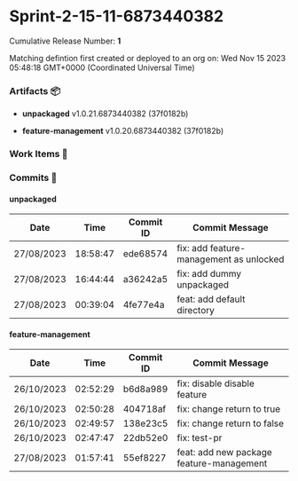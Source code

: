 
<a id=b532facb66010ad78c6bfb474d73d66369b90019></a>
# Sprint-2-15-11-6873440382
 Cumulative Release Number: <b>1</b> 

Matching defintion first created or deployed to an org on: Wed Nov 15 2023 05:48:18 GMT+0000 (Coordinated Universal Time)
 ### Artifacts :package:
- **unpackaged**     v1.0.21.6873440382 (37f0182b)

- **feature-management**     v1.0.20.6873440382 (37f0182b)

### Work Items :gem:
[](undefined)

### Commits :book:

#### unpackaged
| Date       | Time     | Commit ID | Commit Message                          |
| ---------- | -------- | --------- | --------------------------------------- |
| 27/08/2023 | 18:58:47 | ede68574  | fix: add feature-management as unlocked |
| 27/08/2023 | 16:44:44 | a36242a5  | fix: add dummy unpackaged               |
| 27/08/2023 | 00:39:04 | 4fe77e4a  | feat: add default directory             |

#### feature-management
| Date       | Time     | Commit ID | Commit Message                           |
| ---------- | -------- | --------- | ---------------------------------------- |
| 26/10/2023 | 02:52:29 | b6d8a989  | fix: disable disable feature             |
| 26/10/2023 | 02:50:28 | 404718af  | fix: change return to true               |
| 26/10/2023 | 02:49:57 | 138e23c5  | fix: change return to false              |
| 26/10/2023 | 02:47:47 | 22db52e0  | fix: test-pr                             |
| 27/08/2023 | 01:57:41 | 55ef8227  | feat: add new package feature-management |
